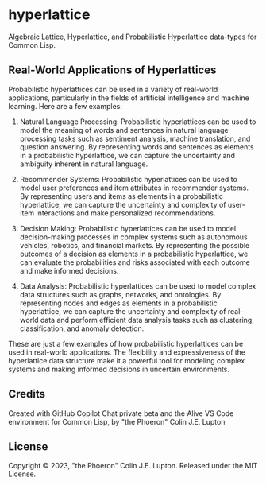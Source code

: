 # hyperlattice

Algebraic Lattice, Hyperlattice, and Probabilistic Hyperlattice data-types for Common Lisp.

## Real-World Applications of Hyperlattices

Probabilistic hyperlattices can be used in a variety of real-world applications, particularly in the fields of artificial intelligence and machine learning. Here are a few examples:

1. Natural Language Processing: Probabilistic hyperlattices can be used to model the meaning of words and sentences in natural language processing tasks such as sentiment analysis, machine translation, and question answering. By representing words and sentences as elements in a probabilistic hyperlattice, we can capture the uncertainty and ambiguity inherent in natural language.

2. Recommender Systems: Probabilistic hyperlattices can be used to model user preferences and item attributes in recommender systems. By representing users and items as elements in a probabilistic hyperlattice, we can capture the uncertainty and complexity of user-item interactions and make personalized recommendations.

3. Decision Making: Probabilistic hyperlattices can be used to model decision-making processes in complex systems such as autonomous vehicles, robotics, and financial markets. By representing the possible outcomes of a decision as elements in a probabilistic hyperlattice, we can evaluate the probabilities and risks associated with each outcome and make informed decisions.

4. Data Analysis: Probabilistic hyperlattices can be used to model complex data structures such as graphs, networks, and ontologies. By representing nodes and edges as elements in a probabilistic hyperlattice, we can capture the uncertainty and complexity of real-world data and perform efficient data analysis tasks such as clustering, classification, and anomaly detection.

These are just a few examples of how probabilistic hyperlattices can be used in real-world applications. The flexibility and expressiveness of the hyperlattice data structure make it a powerful tool for modeling complex systems and making informed decisions in uncertain environments.

## Credits

Created with GitHub Copilot Chat private beta and the Alive VS Code environment for Common Lisp, by "the Phoeron" Colin J.E. Lupton

## License

Copyright &copy; 2023, "the Phoeron" Colin J.E. Lupton. Released under the MIT License.

